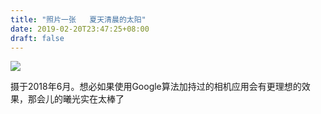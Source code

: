 ```yaml
---
title: "照片一张   夏天清晨的太阳"
date: 2019-02-20T23:47:25+08:00
draft: false
---
```

![](https://i.imgur.com/5OTao6F.jpg)

摄于2018年6月。想必如果使用Google算法加持过的相机应用会有更理想的效果，那会儿的曦光实在太棒了
